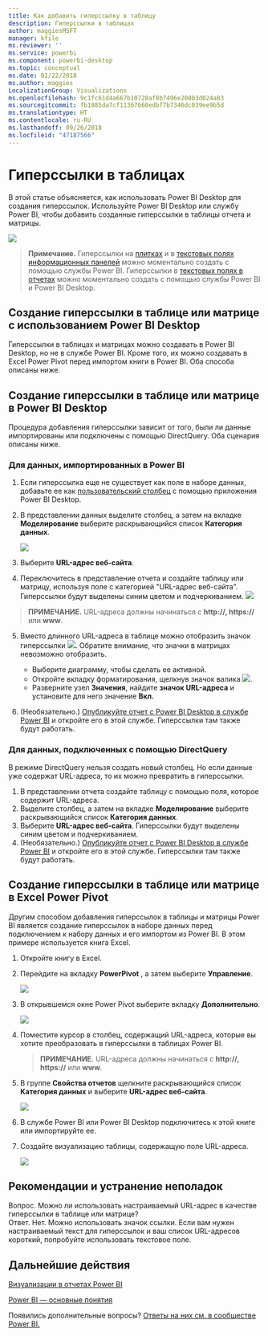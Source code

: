 ```yaml
---
title: Как добавить гиперссылку в таблицу
description: Гиперссылки в таблицах
author: maggiesMSFT
manager: kfile
ms.reviewer: ''
ms.service: powerbi
ms.component: powerbi-desktop
ms.topic: conceptual
ms.date: 01/22/2018
ms.author: maggies
LocalizationGroup: Visualizations
ms.openlocfilehash: 9c1fc61d4a667b10728af8b7496e20803d024a83
ms.sourcegitcommit: fb1885da7cf11367660edbf7b7346dc039ee9b5d
ms.translationtype: HT
ms.contentlocale: ru-RU
ms.lasthandoff: 09/26/2018
ms.locfileid: "47187566"
---
```

# <a name="hyperlinks-in-tables"></a>Гиперссылки в таблицах
В этой статье объясняется, как использовать Power BI Desktop для создания гиперссылок. Используйте Power BI Desktop или службу Power BI, чтобы добавить созданные гиперссылки в таблицы отчета и матрицы. 

![](media/power-bi-hyperlinks-in-tables/hyperlinkedtable.png)

> **Примечание.** Гиперссылки на [плитках](service-dashboard-edit-tile.md) и в [текстовых полях информационных панелей](service-dashboard-add-widget.md) можно моментально создать с помощью службы Power BI. Гиперссылки в [текстовых полях в отчетах](service-add-hyperlink-to-text-box.md) можно моментально создать с помощью службы Power BI и Power BI Desktop.
> 
> 

## <a name="to-create-a-hyperlink-in-a-table-or-matrix-using-power-bi-desktop"></a>Создание гиперссылки в таблице или матрице с использованием Power BI Desktop
Гиперссылки в таблицах и матрицах можно создавать в Power BI Desktop, но не в службе Power BI. Кроме того, их можно создавать в Excel Power Pivot перед импортом книги в Power BI. Оба способа описаны ниже.

## <a name="create-a-table-or-matrix-hyperlink-in-power-bi-desktop"></a>Создание гиперссылки в таблице или матрице в Power BI Desktop
Процедура добавления гиперссылки зависит от того, были ли данные импортированы или подключены с помощью DirectQuery. Оба сценария описаны ниже.

### <a name="for-data-imported-into-power-bi"></a>Для данных, импортированных в Power BI
1. Если гиперссылка еще не существует как поле в наборе данных, добавьте ее как [пользовательский столбец](desktop-common-query-tasks.md) с помощью приложения Power BI Desktop.
2. В представлении данных выделите столбец, а затем на вкладке **Моделирование** выберите раскрывающийся список **Категория данных**.
   
    ![](media/power-bi-hyperlinks-in-tables/pbi_data_category.png)
3. Выберите **URL-адрес веб-сайта**.
4. Переключитесь в представление отчета и создайте таблицу или матрицу, используя поле с категорией "URL-адрес веб-сайта". Гиперссылки будут выделены синим цветом и подчеркиванием.
    ![](media/power-bi-hyperlinks-in-tables/power-bi-table-with-hyperlinks2.png)
> **ПРИМЕЧАНИЕ.** URL-адреса должны начинаться с **http://, https://** или **www**.
> 
>   
5. Вместо длинного URL-адреса в таблице можно отобразить значок гиперссылки ![](media/power-bi-hyperlinks-in-tables/power-bi-hyperlink-icon.png). Обратите внимание, что значки в матрицах невозможно отобразить.
   
   * Выберите диаграмму, чтобы сделать ее активной.
   * Откройте вкладку форматирования, щелкнув значок валика ![](media/power-bi-hyperlinks-in-tables/power-bi-paintroller.png).
   * Разверните узел **Значения**, найдите **значок URL-адреса** и установите для него значение **Вкл.**
6. (Необязательно.) [Опубликуйте отчет с Power BI Desktop в службе Power BI](guided-learning/publishingandsharing.yml?tutorial-step=2) и откройте его в этой службе. Гиперссылки там также будут работать.

### <a name="for-data-connected-with-directquery"></a>Для данных, подключенных с помощью DirectQuery
В режиме DirectQuery нельзя создать новый столбец.  Но если данные уже содержат URL-адреса, то их можно превратить в гиперссылки.

1. В представлении отчета создайте таблицу с помощью поля, которое содержит URL-адреса.
2. Выделите столбец, а затем на вкладке **Моделирование** выберите раскрывающийся список **Категория данных**.
3. Выберите **URL-адрес веб-сайта**. Гиперссылки будут выделены синим цветом и подчеркиванием.
4. (Необязательно.) [Опубликуйте отчет с Power BI Desktop в службе Power BI](guided-learning/publishingandsharing.yml?tutorial-step=2) и откройте его в этой службе. Гиперссылки там также будут работать.

## <a name="create-a-table-or-matrix-hyperlink-in-excel-power-pivot"></a>Создание гиперссылки в таблице или матрице в Excel Power Pivot
Другим способом добавления гиперссылок в таблицы и матрицы Power BI является создание гиперссылок в наборе данных перед подключением к набору данных и его импортом из Power BI. В этом примере используется книга Excel.

1. Откройте книгу в Excel.
2. Перейдите на вкладку **PowerPivot** , а затем выберите **Управление**.
   
   ![](media/power-bi-hyperlinks-in-tables/createhyperlinkinpowerpivot2.png)
3. В открывшемся окне Power Pivot выберите вкладку **Дополнительно**.
   
   ![](media/power-bi-hyperlinks-in-tables/createhyperlinkinpowerpivot3.png)
4. Поместите курсор в столбец, содержащий URL-адреса, которые вы хотите преобразовать в гиперссылки в таблицах Power BI.
   
   > **ПРИМЕЧАНИЕ.** URL-адреса должны начинаться с **http://, https://** или **www**.
   > 
   > 
5. В группе **Свойства отчетов** щелкните раскрывающийся список **Категория данных** и выберите **URL-адрес веб-сайта**. 
   
   ![](media/power-bi-hyperlinks-in-tables/createhyperlinksnew.png)
6. В службе Power BI или Power BI Desktop подключитесь к этой книге или импортируйте ее.
7. Создайте визуализацию таблицы, содержащую поле URL-адреса.
   
   ![](media/power-bi-hyperlinks-in-tables/hyperlinksintables.gif)

## <a name="considerations-and-troubleshooting"></a>Рекомендации и устранение неполадок
Вопрос. Можно ли использовать настраиваемый URL-адрес в качестве гиперссылки в таблице или матрице?    
Ответ. Нет. Можно использовать значок ссылки. Если вам нужен настраиваемый текст для гиперссылок и ваш список URL-адресов короткий, попробуйте использовать текстовое поле.


## <a name="next-steps"></a>Дальнейшие действия
[Визуализации в отчетах Power BI](visuals/power-bi-report-visualizations.md)

[Power BI — основные понятия](consumer/end-user-basic-concepts.md)

Появились дополнительные вопросы? [Ответы на них см. в сообществе Power BI.](http://community.powerbi.com/)

